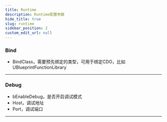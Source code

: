 ```yaml
---
title: Runtime
description: Runtime配置参数
hide_title: true
slug: runtime
sidebar_position: 2
custom_edit_url: null
---
```


### Bind

- BindClass，需要预先绑定的类型，可用于绑定CDO，比如UBlueprintFunctionLibrary

---

### Debug

- bEnableDebug，是否开启调试模式
- Host，调试地址
- Port，调试端口

---